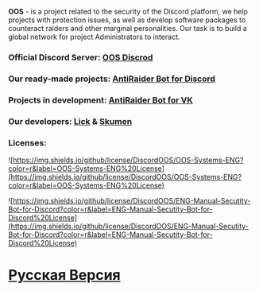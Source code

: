 **OOS** - is a project related to the security of the Discord platform, we help projects with protection issues, as well as develop software packages to counteract raiders and other marginal personalities. Our task is to build a global network for project Administrators to interact.

### Official Discord Server: [OOS Discrod](https://discord.gg/4gWyPSn7wk)

### Our ready-made projects: [AntiRaider Bot for Discord](https://discordoos.github.io/ENG-Manual-Secutity-Bot-for-Discord/)

### Projects in development: [AntiRaider Bot for VK]()

### Our developers: [Lick]() & [Skumen]() 


### Licenses:

![https://img.shields.io/github/license/DiscordOOS/OOS-Systems-ENG?color=r&label=OOS-Systems-ENG%20License](https://img.shields.io/github/license/DiscordOOS/OOS-Systems-ENG?color=r&label=OOS-Systems-ENG%20License)

![https://img.shields.io/github/license/DiscordOOS/ENG-Manual-Secutity-Bot-for-Discord?color=r&label=ENG-Manual-Secutity-Bot-for-Discord%20License](https://img.shields.io/github/license/DiscordOOS/ENG-Manual-Secutity-Bot-for-Discord?color=r&label=ENG-Manual-Secutity-Bot-for-Discord%20License) 

# [Русская Версия](https://discordoos.github.io/OOS-Systems-RU/)
